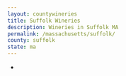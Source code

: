 ```yaml
---
layout: countywineries
title: Suffolk Wineries
description: Wineries in Suffolk MA
permalink: /massachusetts/suffolk/
county: suffolk
state: ma
---
```

-
